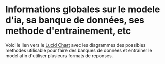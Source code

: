 # Informations globales sur le modele d'ia, sa banque de données, ses methode d'entrainement, etc

Voici le lien vers le [Lucid Chart](https://lucid.app/lucidchart/7f29a8b5-20e0-4dc4-a210-8b4b6dff8ea1/edit?invitationId=inv_ff67f26c-0aa7-416c-a5f0-be164a4885fd&page=0_0#) avec les diagrammes des possibles methodes utilisable pour faire des banques de données et entrainer le model afin d'utiliser plusieurs formats de reponses.
